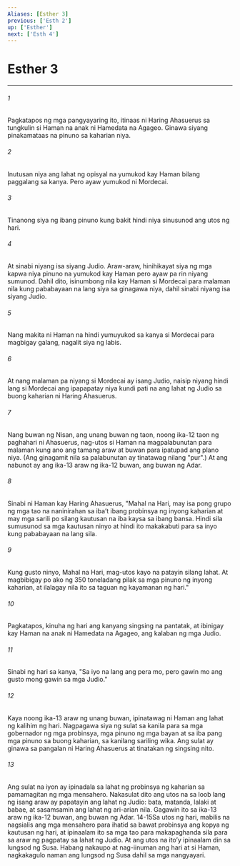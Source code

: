 ```yaml
---
Aliases: [Esther 3]
previous: ['Esth 2']
up: ['Esther']
next: ['Esth 4']
---
```

# Esther 3

***


###### 1 


Pagkatapos ng mga pangyayaring ito, itinaas ni Haring Ahasuerus sa tungkulin si Haman na anak ni Hamedata na Agageo. Ginawa siyang pinakamataas na pinuno sa kaharian niya. 


###### 2 


Inutusan niya ang lahat ng opisyal na yumukod kay Haman bilang paggalang sa kanya. Pero ayaw yumukod ni Mordecai. 


###### 3 


Tinanong siya ng ibang pinuno kung bakit hindi niya sinusunod ang utos ng hari. 


###### 4 


At sinabi niyang isa siyang Judio. Araw-araw, hinihikayat siya ng mga kapwa niya pinuno na yumukod kay Haman pero ayaw pa rin niyang sumunod. Dahil dito, isinumbong nila kay Haman si Mordecai para malaman nila kung pababayaan na lang siya sa ginagawa niya, dahil sinabi niyang isa siyang Judio. 


###### 5 


Nang makita ni Haman na hindi yumuyukod sa kanya si Mordecai para magbigay galang, nagalit siya ng labis. 


###### 6 


At nang malaman pa niyang si Mordecai ay isang Judio, naisip niyang hindi lang si Mordecai ang ipapapatay niya kundi pati na ang lahat ng Judio sa buong kaharian ni Haring Ahasuerus. 


###### 7 


Nang buwan ng Nisan, ang unang buwan ng taon, noong ika-12 taon ng paghahari ni Ahasuerus, nag-utos si Haman na magpalabunutan para malaman kung ano ang tamang araw at buwan para ipatupad ang plano niya. (Ang ginagamit nila sa palabunutan ay tinatawag nilang "pur".) At ang nabunot ay ang ika-13 araw ng ika-12 buwan, ang buwan ng Adar. 


###### 8 


Sinabi ni Haman kay Haring Ahasuerus, "Mahal na Hari, may isa pong grupo ng mga tao na naninirahan sa ibaʼt ibang probinsya ng inyong kaharian at may mga sarili po silang kautusan na iba kaysa sa ibang bansa. Hindi sila sumusunod sa mga kautusan ninyo at hindi ito makakabuti para sa inyo kung pababayaan na lang sila. 


###### 9 


Kung gusto ninyo, Mahal na Hari, mag-utos kayo na patayin silang lahat. At magbibigay po ako ng 350 toneladang pilak sa mga pinuno ng inyong kaharian, at ilalagay nila ito sa taguan ng kayamanan ng hari." 


###### 10 


Pagkatapos, kinuha ng hari ang kanyang singsing na pantatak, at ibinigay kay Haman na anak ni Hamedata na Agageo, ang kalaban ng mga Judio. 


###### 11 


Sinabi ng hari sa kanya, "Sa iyo na lang ang pera mo, pero gawin mo ang gusto mong gawin sa mga Judio." 


###### 12 


Kaya noong ika-13 araw ng unang buwan, ipinatawag ni Haman ang lahat ng kalihim ng hari. Nagpagawa siya ng sulat sa kanila para sa mga gobernador ng mga probinsya, mga pinuno ng mga bayan at sa iba pang mga pinuno sa buong kaharian, sa kanilang sariling wika. Ang sulat ay ginawa sa pangalan ni Haring Ahasuerus at tinatakan ng singsing nito. 


###### 13 


Ang sulat na iyon ay ipinadala sa lahat ng probinsya ng kaharian sa pamamagitan ng mga mensahero. Nakasulat dito ang utos na sa loob lang ng isang araw ay papatayin ang lahat ng Judio: bata, matanda, lalaki at babae, at sasamsamin ang lahat ng ari-arian nila. Gagawin ito sa ika-13 araw ng ika-12 buwan, ang buwan ng Adar. 14-15Sa utos ng hari, mabilis na nagsialis ang mga mensahero para ihatid sa bawat probinsya ang kopya ng kautusan ng hari, at ipinaalam ito sa mga tao para makapaghanda sila para sa araw ng pagpatay sa lahat ng Judio. At ang utos na itoʼy ipinaalam din sa lungsod ng Susa. Habang nakaupo at nag-iinuman ang hari at si Haman, nagkakagulo naman ang lungsod ng Susa dahil sa mga nangyayari.
